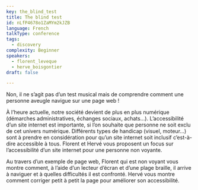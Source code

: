 ```yaml
---
key: the_blind_test
title: The blind test
id: nLfP4678o1ZaMYm2kJZB
language: French
talkType: conference
tags:
  - discovery
complexity: Beginner
speakers:
  - florent_leveque
  - herve_boisgontier
draft: false

---
```


<p>Non, il ne s’agit pas d’un test musical mais de comprendre comment une personne aveugle navigue sur une page web !</p>
<p>À l’heure actuelle, notre société devient de plus en plus numérique (démarches administratives, échanges sociaux, achats…). L’accessibilité d’un site internet est importante, si l’on souhaite que personne ne soit exclu de cet univers numérique. Différents types de handicap (visuel, moteur…) sont à prendre en considération pour qu’un site internet soit inclusif c’est-à-dire accessible à tous. Florent et Hervé vous proposent un focus sur l’accessibilité d’un site internet pour une personne non voyante.</p>
<p>Au travers d’un exemple de page web, Florent qui est non voyant vous montre comment, à l’aide d’un lecteur d’écran et d’une plage braille, il arrive à naviguer et à quelles difficultés il est confronté. Hervé vous montre comment corriger petit à petit la page pour améliorer son accessibilité.</p>
